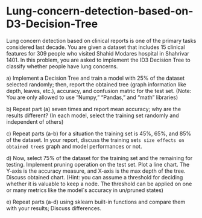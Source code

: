 # Lung-concern-detection-based-on-D3-Decision-Tree
Lung concern detection based on clinical reports is one of the primary tasks considered last decade. You are given a dataset that includes 15 clinical features for 309 people who visited Shahid Modares hospital in Shahrivar 1401. In this problem, you are asked to implement the ID3 Decision Tree to classify whether people have lung concerns.

a) Implement a Decision Tree and train a model with 25% of the dataset selected randomly; then, report the obtained tree (graph information like depth, leaves, etc.), accuracy, and confusion matric for the test set. (Note: You are only allowed to use “Numpy,” “Pandas,” and “math” libraries)

b) Repeat part (a) seven times and report mean accuracy; why are the results different? (In each model, select the training set randomly and independent of others)

c) Repeat parts (a-b) for a situation the training set is 45%, 65%, and 85% of the dataset. In your report, discuss the training set`s size effects on obtained tree`s graph and model performances or not.

d) Now, select 75% of the dataset for the training set and the remaining for testing. Implement pruning operation on the test set. Plot a line chart. The Y-axis is the accuracy measure, and X-axis is the max depth of the tree. Discuss obtained chart. (Hint: you can assume a threshold for deciding whether it is valuable to keep a node. The threshold can be applied on one or many metrics like the model`s accuracy in un/pruned states)

e) Repeat parts (a-d) using sklearn built-in functions and compare them with your results; Discuss differences.
